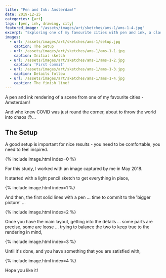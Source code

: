 ```yaml
---
title: "Pen and Ink: Amsterdam!"
date: 2019-12-25
categories: [art]
tags: [pen, ink, drawing, city]
featured_image: "/assets/images/art/sketches/ams-1/ams-1-4.jpg"
excerpt: "Exploring one of my favourite cities with pen and ink, a classic subject - canals and bridges."
images:
  - url: /assets/images/art/sketches/ams-1/setup.jpg
    caption: The Setup
  - url: /assets/images/art/sketches/ams-1/ams-1-1.jpg
    caption: Initial sketch
  - url: /assets/images/art/sketches/ams-1/ams-1-2.jpg
    caption: 'First commit'
  - url: /assets/images/art/sketches/ams-1/ams-1-3.jpg
    caption: Details follow
  - url: /assets/images/art/sketches/ams-1/ams-1-4.jpg
    caption: The finish line!    
---
```


A pen and ink rendering of a scene from one of my favourite cities - Amsterdam!

And who knew COVID was just round the corner, about to throw the world into chaos 😐...

## The Setup

A good setup is important for nice results - you need to be comfortable, you need to feel inspired.

{% include image.html index=0 %}

For this study, I worked with an image captured by me in May 2018.

It started with a light pencil sketch to get everything in place,

{% include image.html index=1 %}

And then, the first solid lines with a pen ... time to commit to the 'bigger picture' ...

{% include image.html index=2 %}

Once you have the main layout, getting into the details ... some parts are precise, some are loose ... trying to balance the two to keep true to the rendering in mind,

{% include image.html index=3 %}

Until it's done, and you have something that you are satisfied with,

{% include image.html index=4 %}

Hope you like it!